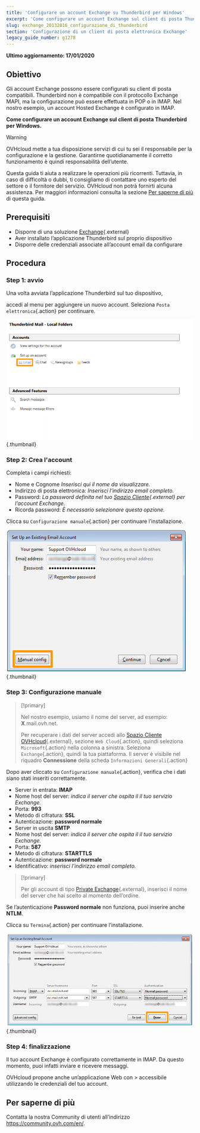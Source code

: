 ```yaml
---
title: 'Configurare un account Exchange su Thunderbird per Windows'
excerpt: 'Come configurare un account Exchange sul client di posta Thunderbird per Windows'
slug: exchange_20132016_configurazione_di_thunderbird
section: 'Configurazione di un client di posta elettronica Exchange'
legacy_guide_number: g1278
---
```


**Ultimo aggiornamento: 17/01/2020**

## Obiettivo

Gli account Exchange possono essere configurati su client di posta compatibili. Thunderbird non è compatibile con il protocollo Exchange MAPI, ma la configurazione può essere effettuata in POP o in IMAP. Nel nostro esempio, un account Hosted Exchange è configurato in IMAP.

**Come configurare un account Exchange sul client di posta Thunderbird per Windows.**

> [!warning]
>
> OVHcloud mette a tua disposizione servizi di cui tu sei il responsabile per la configurazione e la gestione. Garantirne quotidianamente il corretto funzionamento è quindi responsabilità dell’utente.
> 
> Questa guida ti aiuta a realizzare le operazioni più ricorrenti. Tuttavia, in caso di difficoltà o dubbi, ti consigliamo di contattare uno esperto del settore 
> o il fornitore del servizio. OVHcloud non potrà fornirti alcuna assistenza. Per maggiori informazioni consulta la sezione [Per saperne di più](https://docs.ovh.com/it/microsoft-collaborative-solutions/exchange_20132016_configurazione_di_thunderbird/#per_saperne_di_piu_1)
> di questa guida.
> 

## Prerequisiti

- Disporre di una soluzione [Exchange](https://www.ovh.it/emails/){.external}
- Aver installato l’applicazione Thunderbird sul proprio dispositivo
- Disporre delle credenziali associate all’account email da configurare

## Procedura

### Step 1: avvio
Una volta avviata l’applicazione Thunderbird sul tuo dispositivo,

accedi al menu per aggiungere un nuovo account. Seleziona `Posta elettronica`{.action} per continuare.

![emails](images/configuration-thunderbird-exchange-step1.png){.thumbnail}


### Step 2: Crea l'account
Completa i campi richiesti:

- Nome e Cognome *Inserisci qui il nome da visualizzare.*
- Indirizzo di posta elettronica: *Inserisci l’indirizzo email completo.*
- Password:  *La password definita nel tuo [Spazio Cliente](https://www.ovh.com/manager/web/login.html){.external} per l’account Exchange.*
- Ricorda password:  *È necessario selezionare questa opzione.*

Clicca su `Configurazione manuale`{.action} per continuare l’installazione.


![emails](images/configuration-thunderbird-exchange-step2.png){.thumbnail}


### Step 3: Configurazione manuale

> [!primary]
>
> Nel nostro esempio, usiamo il nome del server, ad esempio: **X**.mail.ovh.net.
> 
> Per recuperare i dati del server accedi allo [Spazio Cliente OVHcloud](https://www.ovh.com/auth/?action=gotomanager){.external}, sezione `Web Cloud`{.action}, quindi seleziona `Microsoft`{.action}
>  nella colonna a sinistra. Seleziona `Exchange`{.action}, quindi la tua piattaforma. Il server è visibile nel riquadro **Connessione** della scheda `Informazioni Generali`{.action}
> 

Dopo aver cliccato su `Configurazione manuale`{.action}, verifica che i dati siano stati inseriti correttamente.

- Server in entrata: **IMAP** 
- Nome host del server: *indica il server che ospita il il tuo servizio Exchange.*
- Porta:  **993**
- Metodo di cifratura:   **SSL**
- Autenticazione:  **password normale**
- Server in uscita **SMTP**
- Nome host del server: *indica il server che ospita il il tuo servizio Exchange.* 
- Porta:  **587** 
- Metodo di cifratura:  **STARTTLS** 
- Autenticazione:  **password normale** 
- Identificativo: *inserisci l’indirizzo email completo.*

> [!primary]
>
> Per gli account di tipo [Private Exchange](https://docs.ovh.com/it/microsoft-collaborative-solutions/exchange_configura_la_tua_soluzione_private_exchange/){.external}, inserisci il nome del server che hai scelto al momento dell’ordine.
>

Se l’autenticazione **Password normale** non funziona, puoi inserire anche **NTLM**.

Clicca su `Termina`{.action} per continuare l’installazione.


![emails](images/configuration-thunderbird-exchange-step3.png){.thumbnail}


### Step 4: finalizzazione

Il tuo account Exchange è configurato correttamente in IMAP. Da questo momento, puoi infatti inviare e ricevere messaggi.

OVHcloud propone anche un’applicazione Web con > accessibile utilizzando le credenziali del tuo account.


## Per saperne di più

Contatta la nostra Community di utenti all’indirizzo <https://community.ovh.com/en/>.